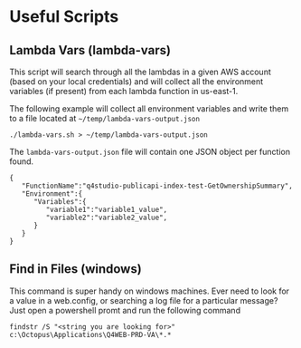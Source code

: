 # Useful Scripts

## Lambda Vars (lambda-vars)

This script will search through all the lambdas in a given AWS account (based on
your local credentials) and will collect all the environment variables (if
present) from each lambda function in us-east-1.

The following example will collect all environment variables and write them to a
file located at `~/temp/lambda-vars-output.json`

`./lambda-vars.sh > ~/temp/lambda-vars-output.json`

The `lambda-vars-output.json` file will contain one JSON object per function
found.

```
{
   "FunctionName":"q4studio-publicapi-index-test-GetOwnershipSummary",
   "Environment":{
      "Variables":{
         "variable1":"variable1_value",
         "variable2":"variable2_value",
      }
   }
}
```

## Find in Files (windows)

This command is super handy on windows machines. Ever need to look for a value
in a web.config, or searching a log file for a particular message? Just open a
powershell promt and run the following command

`findstr /S "<string you are looking for>" c:\Octopus\Applications\Q4WEB-PRD-VA\*.*`
